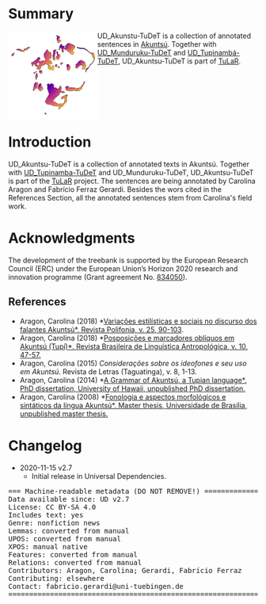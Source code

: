 # Summary

<p>
<img align="left" src="not-to-release/tupi1.png" width="180" height="180">
UD_Akunstu-TuDeT is a collection of annotated sentences in <a href="http://endangeredlanguages.com/lang/1567"> Akuntsú</a>.
Together with <a href="http://www.endangeredlanguages.com/lang/2981">UD_Munduruku-TuDeT</a> and <a href="https://github.com/UniversalDependencies/UD_Tupinambá-TuDeT">UD_Tupinambá-TuDeT</a>, UD_Akuntsu-TuDeT is part of <a href="https://tular.org">TuLaR</a>. </p>

</br>
</br>
</br>
</br>
</br>

# Introduction

UD_Akuntsu-TuDeT is a collection of annotated texts in Akuntsú. Together with [UD_Tupinamba-TuDeT](https://github.com/UniversalDependencies/UD_Tupinamba-TuDeT) and UD_Munduruku-TuDeT, UD_Akuntsu-TuDeT is part of the [TuLaR](https://tular.org) project.  The sentences are being annotated by Carolina Aragon and Fabrício Ferraz Gerardi. Besides the wors cited in the References Section, all the annotated sentences stem from Carolina's field work. 


# Acknowledgments

The development of the treebank is supported by the European Research Council (ERC) under the European Union’s Horizon 2020 research and innovation programme (Grant agreement No. [834050](https://uni-tuebingen.de/fakultaeten/philosophische-fakultaet/fachbereiche/neuphilologie/seminar-fuer-sprachwissenschaft/arbeitsbereiche/allg-sprachwissenschaft/projekte/crosslingference/)).

## References
  
* Aragon, Carolina (2018) *[Variações estilísticas e sociais no discurso dos falantes Akuntsú*. Revista Polifonia, v. 25, 90-103](https://periodicoscientificos.ufmt.br/ojs/index.php/polifonia/article/view/7273). 
* Aragon, Carolina (2018) *[Posposições e marcadores oblíquos em Akuntsú (Tupí)*. Revista Brasileira de Linguística Antropológica, v. 10, 47-57.]() 
* Aragon, Carolina (2015) *Considerações sobre os ideofones e seu uso em Akuntsú*. Revista de Letras (Taguatinga), v. 8, 1-13.
* Aragon, Carolina (2014) *[A Grammar of Akuntsú, a Tupian language*. PhD dissertation, University of Hawaii, unpublished PhD dissertation.](https://d1wqtxts1xzle7.cloudfront.net/60534754/CarolinaAragonFinal20190909-128362-19ihr03.pdf?1568033587=&response-content-disposition=inline%3B+filename%3DA_Grammar_of_Akuntsu_a_Tupian_Language.pdf&Expires=1605387730&Signature=FwzWBv0hi4vLlcuabvpTl~CRZe53D6jpvw3E1hf2TBkGS2eac0npxeY24rl0oyRKp8n3uNoay7-7rdyNE7DynTBvkAfsyWIwKOViUihoFO9647j1lnf4bmxUWXnnGDTvy~~rm6TSvWLj7QbCFvClm2axkLC7mDNq-h2a9O9aTHsVViGPgS5Au5I5GPz1~jvRD3AnNmtc81a5Quh2RgWUwshQlCvGA0FwiJ~wvTaeZc9hAFBNonTivUFSkNK0fBL5gF1sMYXgsOHUB32eaESzl5-GtyOn-SqzRYpa1E4LNBvKvfDkw1O-BxMCbg6L9oPk5YXlfoJBqBt9B8tl2QNUZg__&Key-Pair-Id=APKAJLOHF5GGSLRBV4ZA) 
* Aragon, Carolina (2008) *[Fonologia e aspectos morfológicos e sintáticos da língua Akuntsú*. Master thesis, Universidade de Brasília, unpublished master thesis.](https://repositorio.unb.br/handle/10482/5135)

# Changelog

* 2020-11-15 v2.7
  * Initial release in Universal Dependencies.


<pre>
=== Machine-readable metadata (DO NOT REMOVE!) ================================
Data available since: UD v2.7
License: CC BY-SA 4.0
Includes text: yes
Genre: nonfiction news
Lemmas: converted from manual
UPOS: converted from manual
XPOS: manual native
Features: converted from manual
Relations: converted from manual
Contributors: Aragon, Carolina; Gerardi, Fabrício Ferraz
Contributing: elsewhere
Contact: fabricio.gerardi@uni-tuebingen.de
===============================================================================
</pre>
